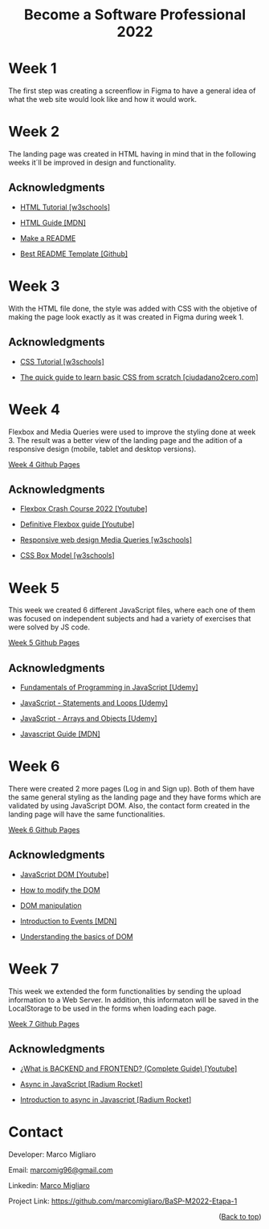 <h1 align="center"><b>Become a Software Professional 2022</b></h1>

# Week 1
The first step was creating a screenflow in Figma to have a general idea of what the web site would look like and how it would work.

# Week 2
The landing page was created in HTML having in mind that in the following weeks it´ll be improved in design and functionality.

## Acknowledgments
- <a href="https://www.w3schools.com/html/default.asp" target="_blank">HTML Tutorial [w3schools]</a>

- <a href="https://developer.mozilla.org/es/docs/Web/HTML" target="_blank">HTML Guide [MDN]</a>

- <a href="https://www.makeareadme.com/" target="_blank">Make a README</a>

- <a href="https://github.com/othneildrew/Best-README-Template#readme" target="_blank">Best README Template [Github]</a>

# Week 3
With the HTML file done, the style was added with CSS with the objetive of making the page look exactly as it was created in Figma during week 1.

## Acknowledgments
- <a href="https://www.w3schools.com/css/default.asp" target="_blank">CSS Tutorial [w3schools]</a>

- <a href="https://www.ciudadano2cero.com/aprender-css-basico-desde-cero/" target="_blank">The quick guide to learn basic CSS from scratch [ciudadano2cero.com]</a>

# Week 4
Flexbox and Media Queries were used to improve the styling done at week 3. The result was a better view of the landing page and the adition of a responsive design (mobile, tablet and desktop versions).

<a href="https://marcomigliaro.github.io/BaSP-M2022-Etapa-1/Semana-04/index.html" target="_blank">Week 4 Github Pages</a>

## Acknowledgments

- <a href="https://www.youtube.com/watch?v=3YW65K6LcIA" target="_blank">Flexbox Crash Course 2022 [Youtube]</a>

- <a href="https://www.youtube.com/watch?v=_YUJ37FARrU" target="_blank">Definitive Flexbox guide [Youtube]</a>

- <a href="https://www.w3schools.com/css/css_rwd_mediaqueries.asp" target="_blank">Responsive web design Media Queries [w3schools]</a>
  
- <a href="https://www.w3schools.com/css/css_boxmodel.asp" target="_blank">CSS Box Model [w3schools]</a>

# Week 5
This week we created 6 different JavaScript files, where each one of them was focused on independent subjects and had a variety of exercises that were solved by JS code.

<a href="https://marcomigliaro.github.io/BaSP-M2022-Etapa-1/Semana-05/index.html" target="_blank">Week 5 Github Pages</a>

## Acknowledgments

- <a href="https://www.youtube.com/playlist?list=PLEfmn-5Ho68TYu8hB4NG4pWUIJpRXA8dm" target="_blank">Fundamentals of Programming in JavaScript [Udemy]</a>
  
- <a href="https://www.youtube.com/playlist?list=PLEfmn-5Ho68Qg7airyFpWQFP-Abxnvk-y" target="_blank">JavaScript - Statements and Loops [Udemy]</a>
  
- <a href="https://www.youtube.com/playlist?list=PLEfmn-5Ho68R2r0JyrYD1m9a14ahL_Ywh" target="_blank">JavaScript - Arrays and Objects [Udemy]</a>
  
- <a href="https://developer.mozilla.org/es/docs/Web/JavaScript/Guide" target="_blank">Javascript Guide [MDN]</a>

# Week 6
There were created 2 more pages (Log in and Sign up). Both of them have the same general styling as the landing page and they have forms which are validated by using JavaScript DOM. Also, the contact form created in the landing page will have the same functionalities.

<a href="https://marcomigliaro.github.io/BaSP-M2022-Etapa-1/Semana-06/views/index.html" target="_blank">Week 6 Github Pages</a>

## Acknowledgments

- <a href="https://www.youtube.com/watch?v=Wd_IxG7lOP8" target="_blank">JavaScript DOM [Youtube]</a>
  
- <a href="https://www.digitalocean.com/community/tutorials/como-modificar-atributos-clases-y-estilos-en-el-dom-es" target="_blank">How to modify the DOM</a>

- <a href="http://juanmirod.github.io/2019/06/24/chuleta-dom.html" target="_blank">DOM manipulation</a>

- <a href="https://developer.mozilla.org/en-US/docs/Learn/JavaScript/Building_blocks/Events" target="_blank">Introduction to Events [MDN]</a>

- <a href="https://medium.com/jspoint/understanding-basics-of-dom-265b73d958d1" target="_blank">Understanding the basics of DOM</a>

# Week 7
This week we extended the form functionalities by sending the upload information to a Web Server. In addition, this informaton will be saved in the LocalStorage to be used in the forms when loading each page.

<a href="https://marcomigliaro.github.io/BaSP-M2022-Etapa-1/Semana-07/views/" target="_blank">Week 7 Github Pages</a>

## Acknowledgments

- <a href="https://www.youtube.com/watch?v=sgyNnQIgmLI" target="_blank">¿What is BACKEND and FRONTEND? (Complete Guide) [Youtube]</a>

- <a href="https://drive.google.com/file/d/16b6l3aN9gZIyoDMJUZXsDLJQ1oQ5TdOH/view" target="_blank">Async in JavaScript [Radium Rocket]</a>

- <a href="https://drive.google.com/file/d/154ttP74Ep5ufj2zF89PoYLHTz_n11jHk/view" target="_blank">Introduction to async in Javascript [Radium Rocket]</a>
  
# Contact

Developer: Marco Migliaro

Email: marcomig96@gmail.com

Linkedin: <a href="https://www.linkedin.com/in/marco-migliaro-7603a4204/" target="_blank">Marco Migliaro</a>

Project Link: <a href="https://github.com/marcomigliaro/BaSP-M2022-Etapa-1" target="_blank">https://github.com/marcomigliaro/BaSP-M2022-Etapa-1</a>

<p align="right">(<a href="#top">Back to top</a>)</p>

<!-- Weekly template
# Week ..
This week...

<a href="..l" target="_blank">Week .. Github Pages</a>

## Acknowledgments

- <a href="" target="_blank"></a> -->